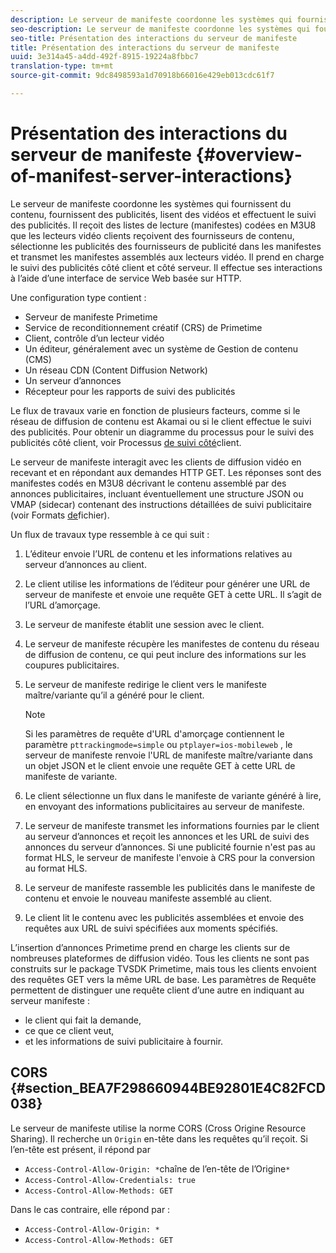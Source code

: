 ```yaml
---
description: Le serveur de manifeste coordonne les systèmes qui fournissent du contenu, fournissent des publicités, lisent des vidéos et effectuent le suivi des publicités. Il reçoit des listes de lecture (manifestes) codées en M3U8 que les lecteurs vidéo clients reçoivent des fournisseurs de contenu, sélectionne les publicités des fournisseurs de publicité dans les manifestes et transmet les manifestes assemblés aux lecteurs vidéo. Il prend en charge le suivi des publicités côté client et côté serveur. Il effectue ses interactions à l’aide d’une interface de service Web basée sur HTTP.
seo-description: Le serveur de manifeste coordonne les systèmes qui fournissent du contenu, fournissent des publicités, lisent des vidéos et effectuent le suivi des publicités. Il reçoit des listes de lecture (manifestes) codées en M3U8 que les lecteurs vidéo clients reçoivent des fournisseurs de contenu, sélectionne les publicités des fournisseurs de publicité dans les manifestes et transmet les manifestes assemblés aux lecteurs vidéo. Il prend en charge le suivi des publicités côté client et côté serveur. Il effectue ses interactions à l’aide d’une interface de service Web basée sur HTTP.
seo-title: Présentation des interactions du serveur de manifeste
title: Présentation des interactions du serveur de manifeste
uuid: 3e314a45-a4dd-492f-8915-19224a8fbbc7
translation-type: tm+mt
source-git-commit: 9dc8498593a1d70918b66016e429eb013cdc61f7

---
```



# Présentation des interactions du serveur de manifeste {#overview-of-manifest-server-interactions}

Le serveur de manifeste coordonne les systèmes qui fournissent du contenu, fournissent des publicités, lisent des vidéos et effectuent le suivi des publicités. Il reçoit des listes de lecture (manifestes) codées en M3U8 que les lecteurs vidéo clients reçoivent des fournisseurs de contenu, sélectionne les publicités des fournisseurs de publicité dans les manifestes et transmet les manifestes assemblés aux lecteurs vidéo. Il prend en charge le suivi des publicités côté client et côté serveur. Il effectue ses interactions à l’aide d’une interface de service Web basée sur HTTP.

Une configuration type contient :

* Serveur de manifeste Primetime
* Service de reconditionnement créatif (CRS) de Primetime
* Client, contrôle d’un lecteur vidéo
* Un éditeur, généralement avec un système de Gestion de contenu (CMS)
* Un réseau CDN (Content Diffusion Network)
* Un serveur d’annonces
* Récepteur pour les rapports de suivi des publicités

Le flux de travaux varie en fonction de plusieurs facteurs, comme si le réseau de diffusion de contenu est Akamai ou si le client effectue le suivi des publicités. Pour obtenir un diagramme du processus pour le suivi des publicités côté client, voir Processus [de suivi côté](../msapi-topics/ms-at-effectiveness/notvsdk-csat-overview.md#section_cst_flow)client.

Le serveur de manifeste interagit avec les clients de diffusion vidéo en recevant et en répondant aux demandes HTTP GET. Les réponses sont des manifestes codés en M3U8 décrivant le contenu assemblé par des annonces publicitaires, incluant éventuellement une structure JSON ou VMAP (sidecar) contenant des instructions détaillées de suivi publicitaire (voir Formats [de](../msapi-topics/ms-list-file-formats/ms-api-file-formats.md)fichier).

Un flux de travaux type ressemble à ce qui suit :

1. L’éditeur envoie l’URL de contenu et les informations relatives au serveur d’annonces au client.
1. Le client utilise les informations de l’éditeur pour générer une URL de serveur de manifeste et envoie une requête GET à cette URL. Il s’agit de l’URL d’amorçage.
1. Le serveur de manifeste établit une session avec le client.
1. Le serveur de manifeste récupère les manifestes de contenu du réseau de diffusion de contenu, ce qui peut inclure des informations sur les coupures publicitaires.
1. Le serveur de manifeste redirige le client vers le manifeste maître/variante qu’il a généré pour le client.

   >[!NOTE]
   >
   >Si les paramètres de requête d&#39;URL d&#39;amorçage contiennent le paramètre `pttrackingmode=simple` ou `ptplayer=ios-mobileweb` , le serveur de manifeste renvoie l&#39;URL de manifeste maître/variante dans un objet JSON et le client envoie une requête GET à cette URL de manifeste de variante.

1. Le client sélectionne un flux dans le manifeste de variante généré à lire, en envoyant des informations publicitaires au serveur de manifeste.
1. Le serveur de manifeste transmet les informations fournies par le client au serveur d’annonces et reçoit les annonces et les URL de suivi des annonces du serveur d’annonces. Si une publicité fournie n&#39;est pas au format HLS, le serveur de manifeste l&#39;envoie à CRS pour la conversion au format HLS.
1. Le serveur de manifeste rassemble les publicités dans le manifeste de contenu et envoie le nouveau manifeste assemblé au client.
1. Le client lit le contenu avec les publicités assemblées et envoie des requêtes aux URL de suivi spécifiées aux moments spécifiés.

L’insertion d’annonces Primetime prend en charge les clients sur de nombreuses plateformes de diffusion vidéo. Tous les clients ne sont pas construits sur le package TVSDK Primetime, mais tous les clients envoient des requêtes GET vers la même URL de base. Les paramètres de Requête permettent de distinguer une requête client d’une autre en indiquant au serveur manifeste :

* le client qui fait la demande,
* ce que ce client veut,
* et les informations de suivi publicitaire à fournir.

## CORS {#section_BEA7F298660944BE92801E4C82FCD038}

Le serveur de manifeste utilise la norme CORS (Cross Origine Resource Sharing). Il recherche un `Origin` en-tête dans les requêtes qu’il reçoit. Si l’en-tête est présent, il répond par

* `Access-Control-Allow-Origin: *`chaîne de l’en-tête de l’Origine`*`
* `Access-Control-Allow-Credentials: true`
* `Access-Control-Allow-Methods: GET`

Dans le cas contraire, elle répond par :

* `Access-Control-Allow-Origin: *`
* `Access-Control-Allow-Methods: GET`
